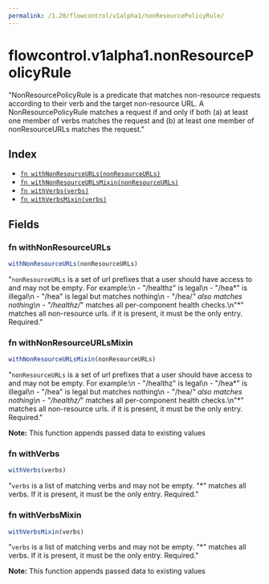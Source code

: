 ```yaml
---
permalink: /1.20/flowcontrol/v1alpha1/nonResourcePolicyRule/
---
```


# flowcontrol.v1alpha1.nonResourcePolicyRule

"NonResourcePolicyRule is a predicate that matches non-resource requests according to their verb and the target non-resource URL. A NonResourcePolicyRule matches a request if and only if both (a) at least one member of verbs matches the request and (b) at least one member of nonResourceURLs matches the request."

## Index

* [`fn withNonResourceURLs(nonResourceURLs)`](#fn-withnonresourceurls)
* [`fn withNonResourceURLsMixin(nonResourceURLs)`](#fn-withnonresourceurlsmixin)
* [`fn withVerbs(verbs)`](#fn-withverbs)
* [`fn withVerbsMixin(verbs)`](#fn-withverbsmixin)

## Fields

### fn withNonResourceURLs

```ts
withNonResourceURLs(nonResourceURLs)
```

"`nonResourceURLs` is a set of url prefixes that a user should have access to and may not be empty. For example:\n  - \"/healthz\" is legal\n  - \"/hea*\" is illegal\n  - \"/hea\" is legal but matches nothing\n  - \"/hea/*\" also matches nothing\n  - \"/healthz/*\" matches all per-component health checks.\n\"*\" matches all non-resource urls. if it is present, it must be the only entry. Required."

### fn withNonResourceURLsMixin

```ts
withNonResourceURLsMixin(nonResourceURLs)
```

"`nonResourceURLs` is a set of url prefixes that a user should have access to and may not be empty. For example:\n  - \"/healthz\" is legal\n  - \"/hea*\" is illegal\n  - \"/hea\" is legal but matches nothing\n  - \"/hea/*\" also matches nothing\n  - \"/healthz/*\" matches all per-component health checks.\n\"*\" matches all non-resource urls. if it is present, it must be the only entry. Required."

**Note:** This function appends passed data to existing values

### fn withVerbs

```ts
withVerbs(verbs)
```

"`verbs` is a list of matching verbs and may not be empty. \"*\" matches all verbs. If it is present, it must be the only entry. Required."

### fn withVerbsMixin

```ts
withVerbsMixin(verbs)
```

"`verbs` is a list of matching verbs and may not be empty. \"*\" matches all verbs. If it is present, it must be the only entry. Required."

**Note:** This function appends passed data to existing values